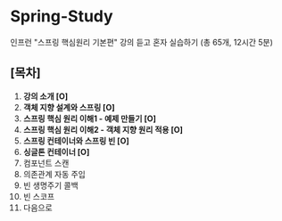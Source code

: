 # Spring-Study
인프런 "스프링 핵심원리 기본편" 강의 듣고 혼자 실습하기
(총 65개, 12시간 5분)

## [목차]
1. **강의 소개 [O]**
2. **객체 지향 설계와 스프링 [O]**
3. **스프링 핵심 원리 이해1 - 예제 만들기 [O]**
4. **스프링 핵심 원리 이해2 - 객체 지향 원리 적용 [O]**
5. **스프링 컨테이너와 스프링 빈 [O]**
6. **싱글톤 컨테이너 [O]**
7. 컴포넌트 스캔
8. 의존관계 자동 주입
9. 빈 생명주기 콜백
10. 빈 스코프
11. 다음으로 
